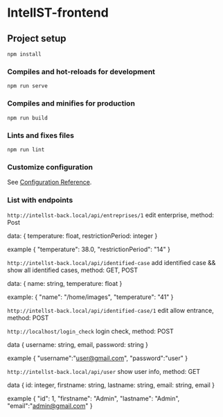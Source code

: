# IntellST-frontend

## Project setup

```
npm install
```

### Compiles and hot-reloads for development

```
npm run serve
```

### Compiles and minifies for production

```
npm run build
```

### Lints and fixes files

```
npm run lint
```

### Customize configuration

See [Configuration Reference](https://cli.vuejs.org/config/).

### List with endpoints 

` http://intellst-back.local/api/entreprises/1 `  edit enterprise, method: Post

data:
{
   temperature: float,
   restrictionPeriod: integer
}

example {
           "temperature": 38.0,
           "restrictionPeriod": "14"
        }

` http://intellst-back.local/api/identified-case ` add identified case && show all identified cases,
method: GET, POST

data:
{
   name: string,
   temperature: float
}

example: 
{
   "name": "/home/images",
   "temperature": "41"
}
 
` http://intellst-back.local/api/identified-case/1 ` edit allow entrance, method: POST

` http://localhost/login_check ` login  check, method: POST

data
{
    username: string, email,
    password: string
}

example
{
    "username":"user@gmail.com",
    "password":"user"
}

` http://intellst-back.local/api/user ` show user info, method: GET

data
{
    id: integer,
    firstname: string, 
    lastname: string,
    email: string, email
}

example
{
    "id": 1,
    "firstname": "Admin",
    "lastname": "Admin",
    "email":"admin@gmail.com"
}
